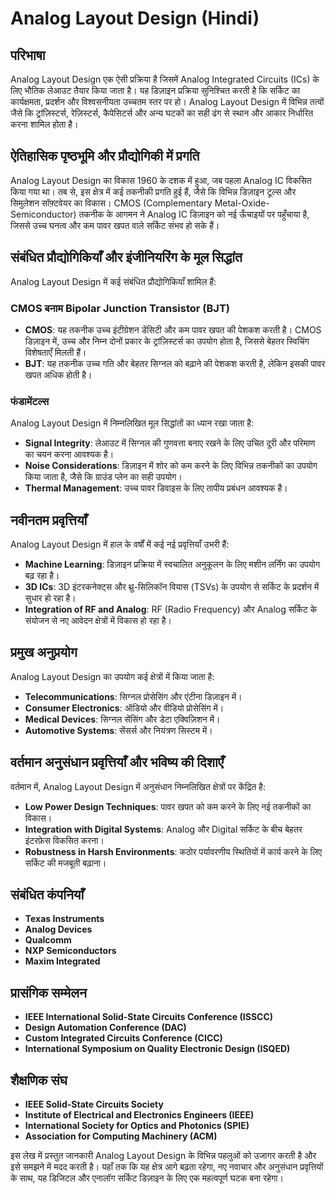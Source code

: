 # Analog Layout Design (Hindi)

## परिभाषा
Analog Layout Design एक ऐसी प्रक्रिया है जिसमें Analog Integrated Circuits (ICs) के लिए भौतिक लेआउट तैयार किया जाता है। यह डिज़ाइन प्रक्रिया सुनिश्चित करती है कि सर्किट का कार्यक्षमता, प्रदर्शन और विश्वसनीयता उच्चतम स्तर पर हो। Analog Layout Design में विभिन्न तत्वों जैसे कि ट्रांज़िस्टर्स, रेज़िस्टर्स, कैपेसिटर्स और अन्य घटकों का सही ढंग से स्थान और आकार निर्धारित करना शामिल होता है।

## ऐतिहासिक पृष्ठभूमि और प्रौद्योगिकी में प्रगति
Analog Layout Design का विकास 1960 के दशक में हुआ, जब पहला Analog IC विकसित किया गया था। तब से, इस क्षेत्र में कई तकनीकी प्रगति हुई हैं, जैसे कि विभिन्न डिज़ाइन टूल्स और सिमुलेशन सॉफ़्टवेयर का विकास। CMOS (Complementary Metal-Oxide-Semiconductor) तकनीक के आगमन ने Analog IC डिज़ाइन को नई ऊँचाइयों पर पहुँचाया है, जिससे उच्च घनत्व और कम पावर खपत वाले सर्किट संभव हो सके हैं।

## संबंधित प्रौद्योगिकियाँ और इंजीनियरिंग के मूल सिद्धांत
Analog Layout Design में कई संबंधित प्रौद्योगिकियाँ शामिल हैं:

### CMOS बनाम Bipolar Junction Transistor (BJT)
- **CMOS**: यह तकनीक उच्च इंटीग्रेशन डेंसिटी और कम पावर खपत की पेशकश करती है। CMOS डिज़ाइन में, उच्च और निम्न दोनों प्रकार के ट्रांज़िस्टर्स का उपयोग होता है, जिससे बेहतर स्विचिंग विशेषताएँ मिलती हैं।
- **BJT**: यह तकनीक उच्च गति और बेहतर सिग्नल को बढ़ाने की पेशकश करती है, लेकिन इसकी पावर खपत अधिक होती है। 

### फंडामेंटल्स
Analog Layout Design में निम्नलिखित मूल सिद्धांतों का ध्यान रखा जाता है:
- **Signal Integrity**: लेआउट में सिग्नल की गुणवत्ता बनाए रखने के लिए उचित दूरी और परिमाण का चयन करना आवश्यक है।
- **Noise Considerations**: डिज़ाइन में शोर को कम करने के लिए विभिन्न तकनीकों का उपयोग किया जाता है, जैसे कि ग्राउंड प्लेन का सही उपयोग।
- **Thermal Management**: उच्च पावर डिवाइस के लिए तापीय प्रबंधन आवश्यक है। 

## नवीनतम प्रवृत्तियाँ
Analog Layout Design में हाल के वर्षों में कई नई प्रवृत्तियाँ उभरी हैं:
- **Machine Learning**: डिज़ाइन प्रक्रिया में स्वचालित अनुकूलन के लिए मशीन लर्निंग का उपयोग बढ़ रहा है।
- **3D ICs**: 3D इंटरकनेक्ट्स और थ्रू-सिलिकॉन वियास (TSVs) के उपयोग से सर्किट के प्रदर्शन में सुधार हो रहा है।
- **Integration of RF and Analog**: RF (Radio Frequency) और Analog सर्किट के संयोजन से नए आवेदन क्षेत्रों में विकास हो रहा है।

## प्रमुख अनुप्रयोग
Analog Layout Design का उपयोग कई क्षेत्रों में किया जाता है:
- **Telecommunications**: सिग्नल प्रोसेसिंग और एंटीना डिज़ाइन में।
- **Consumer Electronics**: ऑडियो और वीडियो प्रोसेसिंग में।
- **Medical Devices**: सिग्नल सेंसिंग और डेटा एक्विज़िशन में।
- **Automotive Systems**: सेंसर्स और नियंत्रण सिस्टम में।

## वर्तमान अनुसंधान प्रवृत्तियाँ और भविष्य की दिशाएँ
वर्तमान में, Analog Layout Design में अनुसंधान निम्नलिखित क्षेत्रों पर केंद्रित है:
- **Low Power Design Techniques**: पावर खपत को कम करने के लिए नई तकनीकों का विकास।
- **Integration with Digital Systems**: Analog और Digital सर्किट के बीच बेहतर इंटरफ़ेस विकसित करना।
- **Robustness in Harsh Environments**: कठोर पर्यावरणीय स्थितियों में कार्य करने के लिए सर्किट की मजबूती बढ़ाना।

## संबंधित कंपनियाँ
- **Texas Instruments**
- **Analog Devices**
- **Qualcomm**
- **NXP Semiconductors**
- **Maxim Integrated**

## प्रासंगिक सम्मेलन
- **IEEE International Solid-State Circuits Conference (ISSCC)**
- **Design Automation Conference (DAC)**
- **Custom Integrated Circuits Conference (CICC)**
- **International Symposium on Quality Electronic Design (ISQED)**

## शैक्षणिक संघ
- **IEEE Solid-State Circuits Society**
- **Institute of Electrical and Electronics Engineers (IEEE)**
- **International Society for Optics and Photonics (SPIE)**
- **Association for Computing Machinery (ACM)**

इस लेख में प्रस्तुत जानकारी Analog Layout Design के विभिन्न पहलुओं को उजागर करती है और इसे समझने में मदद करती है। यहाँ तक कि यह क्षेत्र आगे बढ़ता रहेगा, नए नवाचार और अनुसंधान प्रवृत्तियों के साथ, यह डिजिटल और एनालॉग सर्किट डिज़ाइन के लिए एक महत्वपूर्ण घटक बना रहेगा।
